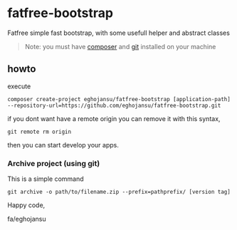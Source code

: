 # fatfree-bootstrap
Fatfree simple fast bootstrap, with some usefull helper and abstract classes

> Note: you must have [composer](http://getcomposer.com "Composer") and [git](https://git-scm.com/ "GIT") installed on your machine

## howto
execute

```console
composer create-project eghojansu/fatfree-bootstrap [application-path] --repository-url=https://github.com/eghojansu/fatfree-bootstrap.git
```

if you dont want have a remote origin you can remove it with this syntax,

```console
git remote rm origin
```

then you can start develop your apps.

### Archive project (using git)

This is a simple command

```console
git archive -o path/to/filename.zip --prefix=pathprefix/ [version tag]
```


Happy code,

fa/eghojansu